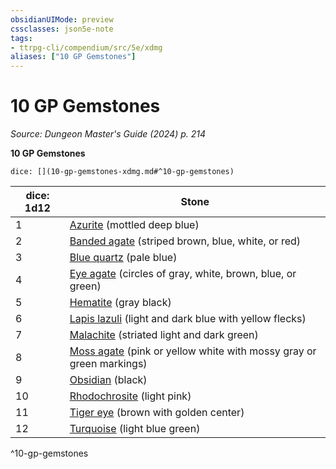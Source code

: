```yaml
---
obsidianUIMode: preview
cssclasses: json5e-note
tags:
- ttrpg-cli/compendium/src/5e/xdmg
aliases: ["10 GP Gemstones"]
---
```

# 10 GP Gemstones
*Source: Dungeon Master's Guide (2024) p. 214* 

**10 GP Gemstones**

`dice: [](10-gp-gemstones-xdmg.md#^10-gp-gemstones)`

| dice: 1d12 | Stone |
|------------|-------|
| 1 | [Azurite](Misc%20Files/CLI/compendium/items/azurite-xdmg.md) (mottled deep blue) |
| 2 | [Banded agate](Misc%20Files/CLI/compendium/items/banded-agate-xdmg.md) (striped brown, blue, white, or red) |
| 3 | [Blue quartz](Misc%20Files/CLI/compendium/items/blue-quartz-xdmg.md) (pale blue) |
| 4 | [Eye agate](Misc%20Files/CLI/compendium/items/eye-agate-xdmg.md) (circles of gray, white, brown, blue, or green) |
| 5 | [Hematite](Misc%20Files/CLI/compendium/items/hematite-xdmg.md) (gray black) |
| 6 | [Lapis lazuli](Misc%20Files/CLI/compendium/items/lapis-lazuli-xdmg.md) (light and dark blue with yellow flecks) |
| 7 | [Malachite](Misc%20Files/CLI/compendium/items/malachite-xdmg.md) (striated light and dark green) |
| 8 | [Moss agate](Misc%20Files/CLI/compendium/items/moss-agate-xdmg.md) (pink or yellow white with mossy gray or green markings) |
| 9 | [Obsidian](Misc%20Files/CLI/compendium/items/obsidian-xdmg.md) (black) |
| 10 | [Rhodochrosite](Misc%20Files/CLI/compendium/items/rhodochrosite-xdmg.md) (light pink) |
| 11 | [Tiger eye](Misc%20Files/CLI/compendium/items/tiger-eye-xdmg.md) (brown with golden center) |
| 12 | [Turquoise](Misc%20Files/CLI/compendium/items/turquoise-xdmg.md) (light blue green) |
^10-gp-gemstones